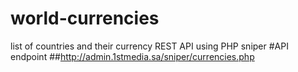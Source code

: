 # world-currencies
list of countries and their currency REST API using PHP sniper
#API endpoint
##http://admin.1stmedia.sa/sniper/currencies.php
